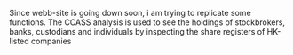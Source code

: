 Since webb-site is going down soon, i am trying to replicate some functions. 
The CCASS analysis is used to see the holdings of stockbrokers, banks, custodians and individuals by inspecting the share registers of HK-listed companies
